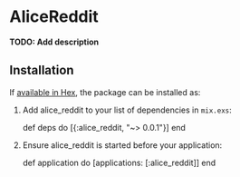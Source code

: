 # AliceReddit

**TODO: Add description**

## Installation

If [available in Hex](https://hex.pm/docs/publish), the package can be installed as:

  1. Add alice_reddit to your list of dependencies in `mix.exs`:

        def deps do
          [{:alice_reddit, "~> 0.0.1"}]
        end

  2. Ensure alice_reddit is started before your application:

        def application do
          [applications: [:alice_reddit]]
        end

